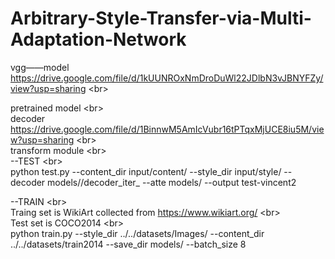 # Arbitrary-Style-Transfer-via-Multi-Adaptation-Network
vgg——model https://drive.google.com/file/d/1kUUNROxNmDroDuWl22JDlbN3vJBNYFZy/view?usp=sharing  \<br>  


pretrained model \<br>  
decoder https://drive.google.com/file/d/1BinnwM5AmIcVubr16tPTqxMjUCE8iu5M/view?usp=sharing \<br>  
transform module  \<br>  
--TEST \<br>  
python test.py  --content_dir input/content/ --style_dir input/style/   --decoder models//decoder_iter_  --atte models/   --output test-vincent2

--TRAIN \<br>  
Traing set is WikiArt collected from https://www.wikiart.org/  \<br>  
Test set is COCO2014  \<br>  
python train.py --style_dir ../../datasets/Images/ --content_dir ../../datasets/train2014 --save_dir models/ --batch_size 8
